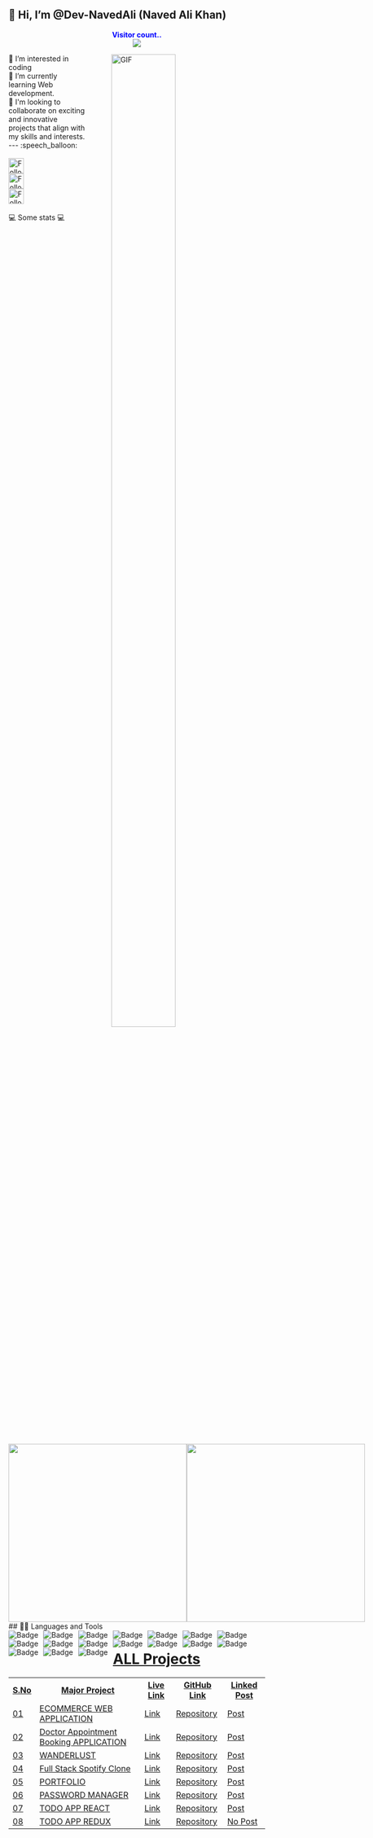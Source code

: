 ## 👋 Hi, I’m @Dev-NavedAli (Naved Ali Khan)
<p align="center">
  <b style="color: blue;  ">Visitor count..</b>
  <br>
  <a style="" href="https://github.com/Dev-NavedAli">
  <img src="https://profile-counter.glitch.me/Dev-NavedAli/count.svg" />
  </a>
</p>
<a style="" href="https://github.com/Dev-NavedAli">
<img align="right" alt="GIF" src="https://i.giphy.com/media/L1R1tvI9svkIWwpVYr/giphy.webp" width="50%" height="70%" style="margin:0 50px;">
</a>
👀 I’m interested in coding<br/>
🌱 I’m currently learning Web development.<br/>
💞️ I'm looking to collaborate on exciting and innovative projects that align with my skills and interests.<rbr/>
---
 :speech_balloon:
  <br/><br/>
<!-- [![Twitter Badge](https://img.shields.io/badge/-@xyz-1ca0f1?style=flat-square&labelColor=1ca0f1&logo=twitter&logoColor=white)©]-->
  <a href="https://www.linkedin.com/in/devnaved">
    <img src="https://img.shields.io/badge/-Naved-blue?style=for-the-badge&logo=Linkedin&logoColor=white" height="30" title="Follow me"/>
  </a> <br/>
<a href="mailto:nomanali50997@gmail.com">
    <img src="https://img.shields.io/badge/nomanali50997@gmail.com-c14438?style=for-the-badge&logo=Gmail&logoColor=white" height="30" title="Follow me" />
</a><br/>
<a href="https://www.instagram.com/naved_khan2000">
    <img src="https://img.shields.io/badge/-@naved_khan2000__-e4405f?style=for-the-badge&labelColor=f94877&logo=instagram&logoColor=white" height="30" title="Follow me" />
</a>
</br></br>
 💻 Some stats 💻 <br>
<div style="align-items: center; width: 100%; display: flex; align-items: space-around; justify-content: space-around;">
<a style="" href="https://github.com/Dev-NavedAli">
  <img height=350 align="center" src="https://github-readme-stats.vercel.app/api?username=Dev-NavedAli&show_icons=true&theme=tokyonight&rank_icon=github&show=reviews,discussions_started,discussions_answered,prs_merged,prs_merged_percentage&hide=["contribs","issues"]"/>
</a>
<a style="" href="https://github.com/Dev-NavedAli">
  <img height=350 align="center" src="https://github-readme-stats.vercel.app/api/top-langs/?username=Dev-NavedAli&theme=tokyonight&layout=donut-vertical"/>
</a>
</div>
## 👨‍💻 Languages and Tools <br>
<span>
  <a href="https://github.com/Dev-NavedAli">
<!--  <img alt="Badge" style="float: left; margin-right: 10px;"  src="https://img.shields.io/badge/dart-%230175C2.svg?&style=for-the-badge&logo=dart&logoColor=white"/>    -->
<!-- <img alt="Badge" style="float: left; margin-right: 10px;"  src ="https://img.shields.io/badge/Flutter-%2302569B.svg?&style=for-the-badge&logo=flutter&logoColor=white"/>    -->
<img alt="Badge" style="float: left; margin-right: 10px;"  src="https://img.shields.io/badge/html5%20-%23E34F26.svg?&style=for-the-badge&logo=html5&logoColor=white"/>
<img alt="Badge" style="float: left; margin-right: 10px;"  src="https://img.shields.io/badge/css3%20-%231572B6.svg?&style=for-the-badge&logo=css3&logoColor=white"/>
<!--  <img alt="Badge" style="float: left; margin-right: 10px;"  src ="https://img.shields.io/badge/Jupyter_Notebook%20-%23F37626.svg?&style=for-the-badge&logo=jupyter&logoColor=white"/>    -->
<img alt="Badge" style="float: left; margin-right: 10px;"  src="https://img.shields.io/badge/javascript%20-%23323330.svg?&style=for-the-badge&logo=javascript&logoColor=%23F7DF1E"/>
<img alt="Badge" style="float: left; margin-right: 10px;" src="https://img.shields.io/badge/react%20-%2320232a.svg?&style=for-the-badge&logo=react&logoColor=%2361DAFB"/>
    <img alt="Badge" style="float: left; margin-right: 10px;"  src="https://img.shields.io/badge/material-ui%20-%23F05033.svg?&style=for-the-badge&logo=material-ui&logoColor=white"/>
<img alt="Badge" style="float: left; margin-right: 10px;"  src="https://img.shields.io/badge/node.js%20-%2343853D.svg?&style=for-the-badge&logo=node.js&logoColor=white"/>
<img alt="Badge" style="float: left; margin-right: 10px;"  src="https://img.shields.io/badge/express.js%20-light.svg?&style=for-the-badge&logo=express&logoColor=white"/>
<img alt="Badge" style="float: left; margin-right: 10px;"  src="https://img.shields.io/badge/bootstrap%20-%23563D7C.svg?&style=for-the-badge&logo=bootstrap&logoColor=white"/>
<img alt="Badge" style="float: left; margin-right: 10px;" src="https://img.shields.io/badge/tailwind-%2300ADD8.svg?&style=for-the-badge&logo=tailwindcss&logoColor=white"/>
<img alt="Badge" style="float: left; margin-right: 10px;"  src ="https://img.shields.io/badge/MongoDB-%234ea94b.svg?&style=for-the-badge&logo=mongodb&logoColor=white"/>
<img alt="Badge" style="float: left; margin-right: 10px;"  src="https://img.shields.io/badge/mysql%20-grey.svg?&style=for-the-badge&logo=mysql&logoColor=white"/>
<img alt="Badge" style="float: left; margin-right: 10px;"  src="https://img.shields.io/badge/git%20-%23F05033.svg?&style=for-the-badge&logo=git&logoColor=white"/>
<img alt="Badge" style="float: left; margin-right: 10px;"  src="https://img.shields.io/badge/github%20-white.svg?&style=for-the-badge&logo=git-hub&logoColor=white"/>
<img alt="Badge" style="float: left; margin-right: 10px;"  src="https://img.shields.io/badge/netlify-purple.svg?style=for-the-badge&logo=netlify&logoColor=#00C7B7"/>
<img alt="Badge" style="float: left; margin-right: 10px;"  src="https://img.shields.io/badge/vercel-blue.svg?style=for-the-badge&logo=vercel&logoColor=white"/>
<img alt="Badge" style="float: left; margin-right: 10px;"  src="https://img.shields.io/badge/render-yellow.svg?style=for-the-badge&logo=render&logoColor=white"/>
<img alt="Badge" style="float: left; margin-right: 10px;" src="https://img.shields.io/badge/python%20-%2314354C.svg?&style=for-the-badge&logo=python&logoColor=white"/>
<h1>ALL Projects</h1>
<table>
  <tr>
    <th>S.No</th>
    <th>Major Project</th>
    <th>Live Link</th>
    <th>GitHub Link</th>
    <th>Linked Post</th>
  </tr>
  <tr>
    <td>01</td>
    <td>ECOMMERCE WEB APPLICATION</td>
    <td><a href="ecommerce-frontend-eight-xi.vercel.app/">Link</a></td>
    <td><a href="https://github.com/Dev-NavedAli/ECOMMERCE">Repository</a></td>
    <td><a href="https://www.linkedin.com/posts/devnaved_fullstackdevelopment-reactjs-nodejs-activity-7247148360757829632-SHd8?utm_source=share&utm_medium=member_desktop">Post</a></td>
  </tr>
  <tr>
    <td>02</td>
    <td>Doctor Appointment Booking APPLICATION</td>
    <td><a href="https://lnkd.in/g-B4GC_j">Link</a></td>
    <td><a href="https://lnkd.in/gvT8cXB4">Repository</a></td>
    <td><a href="https://www.linkedin.com/feed/update/urn:li:activity:7280472582447886336">Post</a></td>
  </tr>
  <tr>
    <td>03</td>
    <td>WANDERLUST</td>
    <td><a href="major-project-45rq.onrender.com/listings">Link</a></td>
    <td><a href="https://github.com/Dev-NavedAli/Wanderlust">Repository</a></td>
    <td><a href="https://www.linkedin.com/posts/devnaved_wanderlust-airbnb-explore-activity-7229813712654639104-3L_T?utm_source=share&utm_medium=member_desktop">Post</a></td>
  </tr>
   <tr>
    <td>04</td>
    <td>Full Stack Spotify Clone</td>
    <td><a href="https://spotify-frontend-pi.vercel.app/">Link</a></td>
    <td><a href="https://github.com/Dev-NavedAli/Full-Stack-Spotify-Clone">Repository</a></td>
    <td><a  href="https://www.linkedin.com/feed/update/urn:li:activity:7252943138439249920/">Post</a></td>
  </tr>
  <tr>
    <td>05</td>
    <td>PORTFOLIO</td>
    <td><a href="portfolio-two-amber-23.vercel.app/">Link</a></td>
    <td><a href="https://github.com/Dev-NavedAli/PORTFOLIO">Repository</a></td>
    <td><a href="#">Post</a></td>
  </tr>
  <tr>
    <td>06</td>
    <td>PASSWORD MANAGER</td>
    <td><a href="#">Link</a></td>
    <td><a href="https://github.com/Dev-NavedAli/Password-Management-Website">Repository</a></td>
    <td><a href="#">Post</a></td>
  </tr>
  <tr>
    <td>07</td>
    <td>TODO APP REACT</td>
    <td><a href="https://todo-app-react-six-beta.vercel.app/">Link</a></td>
    <td><a href="https://github.com/Dev-NavedAli/Todo-app-react">Repository</a></td>
    <td><a href="#">Post</a></td>
  </tr>
  <tr>
    <td>08</td>
    <td>TODO APP REDUX</td>
    <td><a href="https://todo-app-react-six-beta.vercel.app">Link</a></td>
    <td><a href="https://github.com/Dev-NavedAli/ToDo-App-redux">Repository</a></td>
    <td>No Post</td>
  </tr>
</table>


<!--  <img alt="Badge" style="float: left; margin-right: 10px;"  src="https://img.shields.io/badge/flask%20-%23000.svg?&style=for-the-badge&logo=flask&logoColor=white"/>    -->
<!--  <img alt="Badge" style="float: left; margin-right: 10px;"  src="https://img.shields.io/badge/shell_script%20-%23121011.svg?&style=for-the-badge&logo=gnu-bash&logoColor=white"/>   -->
<!--  <img alt="Badge" style="float: left; margin-right: 10px;"  src="https://img.shields.io/badge/OpenCV%20-%23FFBB00.svg?&style=for-the-badge&logo=Canonical&logoColor=white"/>    -->
</a>
</span>
<br>

